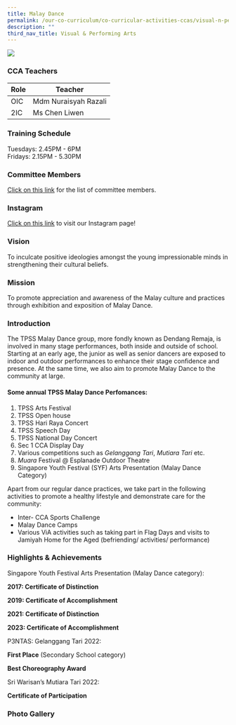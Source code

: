 ```yaml
---
title: Malay Dance
permalink: /our-co-curriculum/co-curricular-activities-ccas/visual-n-performing-arts/malay-dance/
description: ""
third_nav_title: Visual & Performing Arts
---
```

![](/images/2023_malay_dance_03.jpg)

### CCA Teachers

| Role | Teacher |
|---|---|
| OIC | Mdm Nuraisyah Razali |
| 2IC | Ms Chen Liwen |

### Training Schedule 
Tuesdays: 2.45PM - 6PM <br>Fridays: 2.15PM - 5.30PM

### Committee Members
[Click on this link](https://docs.google.com/document/d/1pnlOVNj4qb8OFiD3Kl-TE1T8tHEZq5ilGIld6QTjC6o/edit?usp=sharing) for the list of committee members. 

### Instagram 
[Click on this link](https://www.instagram.com/tpss.malaydance/?igshid=MzRlODBiNWFlZA%3D%3D) to visit our Instagram page! 


### Vision
To inculcate positive ideologies amongst the young impressionable minds in strengthening their cultural beliefs.

### Mission 
To promote appreciation and awareness of the Malay culture and practices through exhibition and exposition of Malay Dance.

### Introduction 
The TPSS Malay Dance group, more fondly known as Dendang Remaja, is involved in many stage performances, both inside and outside of school. Starting at an early age, the junior as well as senior dancers are exposed to indoor and outdoor performances to enhance their stage confidence and presence. At the same time, we also aim to promote Malay Dance to the community at large.

#### Some annual TPSS Malay Dance Perfomances: 

1.  TPSS Arts Festival
2.  TPSS Open house
3.  TPSS Hari Raya Concert
4.  TPSS Speech Day
5.  TPSS National Day Concert
6.  Sec 1 CCA Display Day
7.  Various competitions such as _Gelanggang Tari_, _Mutiara Tari_ etc.
8.  _Muara_ Festival @ Esplanade Outdoor Theatre
9.  Singapore Youth Festival (SYF) Arts Presentation (Malay Dance Category)

Apart from our regular dance practices, we take part in the following activities to promote a healthy lifestyle and demonstrate care for the community:

*   Inter- CCA Sports Challenge
*   Malay Dance Camps
*   Various ViA activities such as taking part in Flag Days and visits to Jamiyah Home for the Aged (befriending/ activities/ performance)

### Highlights &amp; Achievements
Singapore Youth Festival Arts Presentation (Malay Dance category):

**2017: Certificate of Distinction**

**2019: Certificate of Accomplishment**

**2021: Certificate of Distinction**

**2023: Certificate of Accomplishment**

P3NTAS: Gelanggang Tari 2022:

**First Place** (Secondary School category)

**Best Choreography Award**

Sri Warisan’s Mutiara Tari 2022:

**Certificate of Participation**

### Photo Gallery